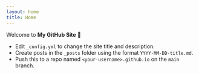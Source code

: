 ```yaml
---
layout: home
title: Home
---
```


Welcome to **My GitHub Site** 👋

- Edit `_config.yml` to change the site title and description.
- Create posts in the `_posts` folder using the format `YYYY-MM-DD-title.md`.
- Push this to a repo named `<your-username>.github.io` on the `main` branch.
